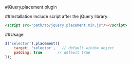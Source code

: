 #jQuery.placement plugin

##Installation
Include script after the jQuery library:
```html
<script src="path/to/jquery.placement.min.js"/></script>
```
##Usage 
```javascript
$('selector').placement({
    target: 'selector',   // default window object
    padding: true       // default true
});
```
